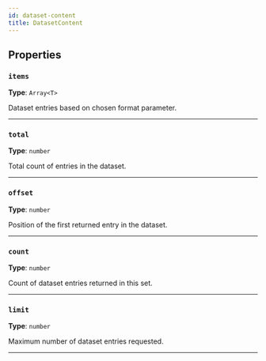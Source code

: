 ```yaml
---
id: dataset-content
title: DatasetContent
---
```


<a name="datasetcontent"></a>

## Properties

### `items`

**Type**: `Array<T>`

Dataset entries based on chosen format parameter.

---

### `total`

**Type**: `number`

Total count of entries in the dataset.

---

### `offset`

**Type**: `number`

Position of the first returned entry in the dataset.

---

### `count`

**Type**: `number`

Count of dataset entries returned in this set.

---

### `limit`

**Type**: `number`

Maximum number of dataset entries requested.

---
